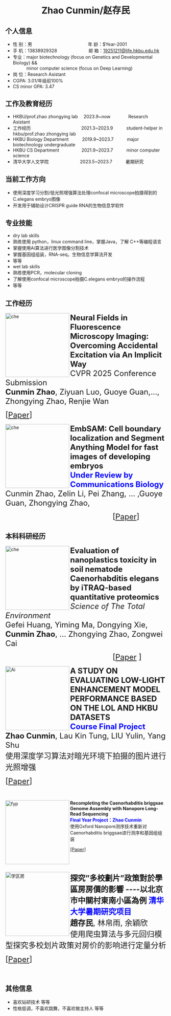  <center>
     <h1>Zhao Cunmin/赵存民</h1>
 </center>

## 个人信息 

* 性 别：男&emsp;&emsp;&emsp;&emsp;&emsp;&emsp;&emsp;&emsp;&emsp;&emsp;&emsp;&emsp;&ensp;年 龄：$Year-2001  
* 手 机：13838929328 &emsp;&emsp;&emsp;&emsp;&emsp;&emsp;&ensp;  邮 箱：19251211@life.hkbu.edu.hk    
* 专业：major biotechnology (focus on Genetics and Developmental Biology) && 
  <br>
  &emsp;&emsp;&emsp;minor computer science (focus on Deep Learning)
* 岗 位：Research Asistant
* CGPA: 3.01/年级前100%
* CS minor GPA: 3.47

## 工作及教育经历

* HKBU/prof.zhao zhongying lab&emsp; 2023.9~now&emsp;&emsp;&emsp;&emsp;Research Asistant
* 工作经历 &emsp;&emsp;&emsp;&emsp;&emsp;&emsp;&emsp;&emsp;&emsp;&emsp;&emsp;2021.3~2023.9&emsp;&emsp;&emsp;student-helper in hkbu/prof.zhao zhongying lab     
* HKBU Biology Department&emsp;&emsp;&emsp;2019.9~2023.7&emsp;&emsp;&emsp;major biotechnology undergraduate         
* HKBU CS Department&emsp;&emsp;&emsp;&emsp;&emsp;2021.9~2023.7&emsp;&emsp;&emsp;minor computer science
* 清华大学人文学院&emsp;&emsp;&emsp;&emsp;&emsp;&emsp;&emsp;2023.5~2023.7&emsp;&emsp;&emsp;暑期研究

## 当前工作方向
* 使用深度学习分割/低光照增强算法处理confocal microscope拍摄得到的C.elegans embryo图像
* 开发用于辅助设计CRISPR guide RNA的生物信息学软件

## 专业技能
* dry lab skills
* 熟练使用 python，linux command line，掌握Java，了解 C++等编程语言
* 掌握使用Ai算法进行医学图像分割技术
* 掌握基因组组装，RNA-seq，生物信息学算法开发
* 等等
* wet lab skills
* 熟练使用PCR，molecular cloning
* 了解使用confocal microscope拍摄C.elegans embryo的操作流程
* 等等

## 工作经历

<p>
  <img width="200" alt="che" src="https://github.com/user-attachments/assets/74af179b-3e57-4236-9501-5af4abd0cc27" align="left"> 
  <font size="5">
    <strong>
      Neural Fields in Fluorescence Microscopy Imaging: Overcoming Accidental Excitation via An Implicit Way
    </strong>
    <br />
    CVPR 2025 Conference Submission
    <br />
   <strong>Cunmin Zhao</strong>, Ziyuan Luo, Guoye Guan,..., Zhongying Zhao, Renjie Wan
   
   [[Paper](https://github.com/user-attachments/files/17647819/NeRF_SRNF.pdf)]
  </font>
  
 <p>

<p>


<p>
  <img width="200" alt="che" src="https://github.com/user-attachments/assets/cc986aba-3cc8-43fc-9fd8-1604a475685f" align="left"> 
  <font size="5">
    <strong>
      EmbSAM: Cell boundary localization and Segment Anything Model for fast images of developing embryos
    </strong>
    <br />
    <span style="color:blue">
      <strong>
        Under Review by Communications Biology
      </strong>
    </span>
    <br />
   Cunmin Zhao, Zelin Li, Pei Zhang, ... ,Guoye Guan, Zhongying Zhao,
   
   &emsp;&emsp;&emsp;&emsp;&emsp;&emsp;&emsp;&emsp;&emsp;&emsp;&emsp;&emsp;&emsp;&emsp;[[Paper](https://github.com/user-attachments/files/17648455/commbio.pdf)]
  </font>
  
 <p>

<p>




## 本科科研经历

<p>
  <img width="200" alt="che" src="https://github.com/cuminzhao/Markdown-Resume-Template/assets/80189429/d1200366-3abf-4e58-9329-479c4c2adee2" align="left"> 
  <font size="5">
    <strong>
      Evaluation of nanoplastics toxicity in soil nematode Caenorhabditis elegans by iTRAQ-based quantitative proteomics
    </strong>
    <br />
    <i>Science of The Total Environment</i>
    <br />
   Gefei Huang, Yiming Ma, Dongying Xie, <strong>Cunmin Zhao</strong>, ... Zhongying Zhao, Zongwei Cai 
   
   &emsp;&emsp;&emsp;&emsp;&emsp;&emsp;&emsp;&emsp;&emsp;&emsp;&emsp;&emsp;&emsp;&emsp;[[Paper](https://github.com/user-attachments/files/17648082/env2.pdf)
]
  </font>



  
  
 <p>

<p>


<p>
  <img width="200" alt="Ai" src="https://github.com/cuminzhao/Markdown-Resume-Template/assets/80189429/e28d8106-aa58-43ad-9186-7eeab9853ed9" align="left"> 
  <font size="5">
    <strong>
      A STUDY ON EVALUATING LOW-LIGHT ENHANCEMENT MODEL PERFORMANCE BASED ON THE LOL AND HKBU DATASETS
    </strong>
    <br />
    <span style="color:blue">
      <strong>
        Course Final Project
      </strong>
    </span>
    <br />
    <strong>Zhao Cunmin</strong>, Lau Kin Tung, LIU Yulin, Yang Shu
    <br />
    使用深度学习算法对暗光环境下拍摄的图片进行光照增强
   
   [[Paper](https://github.com/cuminzhao/Markdown-Resume-Template/files/12819132/group_2_comp3065_final_project.copy.pdf)]
  </font>

</p>

<br />


<p>
  <img width="200" alt="fyp" src="https://github.com/cuminzhao/Markdown-Resume-Template/assets/80189429/2c64baf4-5bb5-4338-aee0-506fc0d55b9a" align="left"
  <font size="5">
    <strong>
      Recompleting the Caenorhabditis briggsae Genome Assembly with Nanopore Long-Read Sequencing
    </strong>
    <br />
 <span style="color:blue">
      <strong>
        Final Year Project：Zhao Cunmin
      </strong>
    </span>
    <br />
    使用Oxford Nanopore测序技术重新对Caenorhabditis briggsae进行测序和基因组组装
    <br />
   
   [[Paper](https://github.com/cuminzhao/Markdown-Resume-Template/files/12819436/FYP_thesis_19251211.pdf)]
  </font>
 <p>

<br />
<br />
<p>
  <img width="200" alt="学区房" src="https://github.com/cuminzhao/Markdown-Resume-Template/assets/80189429/cb1bbb15-60cd-474b-93bf-d763cc3d01aa" align="left"> 
  <font size="5">
    <strong>
      探究”多校劃片”政策對於學區房房價的影響 ----以北京市中關村東南小區為例  
    </strong>
    <span style="color:blue">
      <strong>
        清华大学暑期研究项目
      </strong>
    </span>
    <br />
    <span style="color:blue">
    </span>
    <strong>趙存民</strong>, 林帛雨, 余穎欣
    <br />
    使用爬虫算法与多元回归模型探究多校划片政策对房价的影响进行定量分析
   
   [[Paper](https://github.com/cuminzhao/Markdown-Resume-Template/files/12819625/default.pdf)]
  </font>
 <p>
<br />






## 其他信息 
* 喜欢钻研技术 等等
* 性格低调，不喜欢跳舞，不喜欢做主持人 等等 

